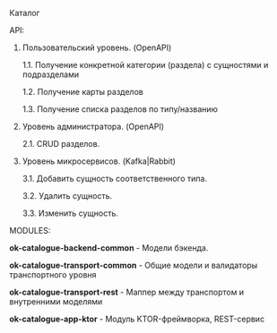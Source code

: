 Каталог

API:

1. Пользовательский уровень. (OpenAPI)

    1.1. Получение конкретной категории (раздела) с сущностями и подразделами

    1.2. Получение карты разделов

    1.3. Получение списка разделов по типу/названию

2. Уровень администратора. (OpenAPI)

    2.1. CRUD разделов.
    
3. Уровень микросервисов. (Kafka|Rabbit)

    3.1. Добавить сущность соответственного типа.

    3.2. Удалить сущность.

    3.3. Изменить сущность.


MODULES:

**ok-catalogue-backend-common** - Модели бэкенда.

**ok-catalogue-transport-common** - Общие модели и валидаторы транспортного уровня

**ok-catalogue-transport-rest** - Маппер между  транспортом и внутренними моделями 

**ok-catalogue-app-ktor** - Модуль KTOR-фреймворка, REST-сервис